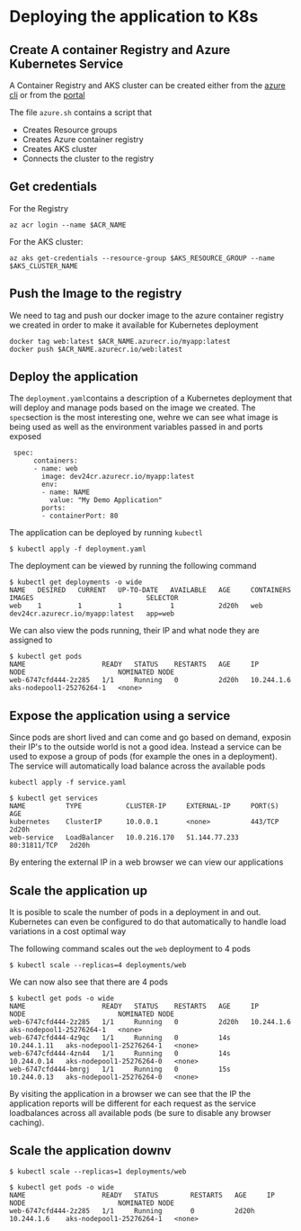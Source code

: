 # Deploying the application to K8s

## Create A container Registry and Azure Kubernetes Service
A Container Registry and AKS cluster can be created either from the [azure cli](https://docs.microsoft.com/en-gb/cli/azure/install-azure-cli?view=azure-cli-latest) or from the [portal](portal.azure.com)

The file `azure.sh` contains a script that
- Creates Resource groups
- Creates Azure container registry
- Creates AKS cluster
- Connects the cluster to the registry


## Get credentials
For the Registry
```
az acr login --name $ACR_NAME
```

For the AKS cluster:
```
az aks get-credentials --resource-group $AKS_RESOURCE_GROUP --name $AKS_CLUSTER_NAME
```

## Push the Image to the registry

We need to tag and push our docker image to the azure container registry we created in order to make it available for Kubernetes deployment
```
docker tag web:latest $ACR_NAME.azurecr.io/myapp:latest
docker push $ACR_NAME.azurecr.io/web:latest
```

## Deploy the application

The `deployment.yaml`contains a description of a Kubernetes deployment that will deploy and manage pods based on the image we created. The `spec`section is the most interesting one, wehre we can see what image is being used as well as the environment variables passed in and ports exposed

```
 spec:
      containers:
      - name: web
        image: dev24cr.azurecr.io/myapp:latest
        env:
        - name: NAME
          value: "My Demo Application"
        ports:
        - containerPort: 80
```

The application can be deployed by running `kubectl`
```
$ kubectl apply -f deployment.yaml
```

The deployment can be viewed by running the following command
```
$ kubectl get deployments -o wide
NAME   DESIRED   CURRENT   UP-TO-DATE   AVAILABLE   AGE     CONTAINERS   IMAGES                            SELECTOR
web    1         1         1            1           2d20h   web          dev24cr.azurecr.io/myapp:latest   app=web
```

We can also view the pods running, their IP and what node they are assigned to
```
$ kubectl get pods 
NAME                   READY   STATUS    RESTARTS   AGE     IP           NODE                       NOMINATED NODE
web-6747cfd444-2z285   1/1     Running   0          2d20h   10.244.1.6   aks-nodepool1-25276264-1   <none>
```

## Expose the application using a service

Since pods are short lived and can come and go based on demand, exposin their IP's to the outside world is not a good idea. Instead a service can be used to expose a group of pods (for example the ones in a deployment). The service will automatically load balance across the available pods

```
kubectl apply -f service.yaml
```

```
$ kubectl get services
NAME          TYPE           CLUSTER-IP     EXTERNAL-IP     PORT(S)          AGE
kubernetes    ClusterIP      10.0.0.1       <none>          443/TCP          2d20h
web-service   LoadBalancer   10.0.216.170   51.144.77.233   80:31811/TCP   2d20h
```

By entering the external IP in a web browser we can view our applications

## Scale the application up

It is posible to scale the number of pods in a deployment in and out. Kubernetes can even be configured to do that automatically to handle load variations in a cost optimal way

The following command scales out the `web` deployment to 4 pods

```
$ kubectl scale --replicas=4 deployments/web
```

We can now also see that there are 4 pods

```
$ kubectl get pods -o wide
NAME                   READY   STATUS    RESTARTS   AGE     IP            NODE                       NOMINATED NODE
web-6747cfd444-2z285   1/1     Running   0          2d20h   10.244.1.6    aks-nodepool1-25276264-1   <none>
web-6747cfd444-4z9qc   1/1     Running   0          14s     10.244.1.11   aks-nodepool1-25276264-1   <none>
web-6747cfd444-4zn44   1/1     Running   0          14s     10.244.0.14   aks-nodepool1-25276264-0   <none>
web-6747cfd444-bmrgj   1/1     Running   0          15s     10.244.0.13   aks-nodepool1-25276264-0   <none>
```

By visiting the application in a browser we can see that the IP the application reports will be different for each request as the service loadbalances across all available pods (be sure to disable any browser caching).

## Scale the application downv

```
$ kubectl scale --replicas=1 deployments/web
```

```
$ kubectl get pods -o wide
NAME                   READY   STATUS        RESTARTS   AGE     IP            NODE                       NOMINATED NODE
web-6747cfd444-2z285   1/1     Running       0          2d20h   10.244.1.6    aks-nodepool1-25276264-1   <none>
```